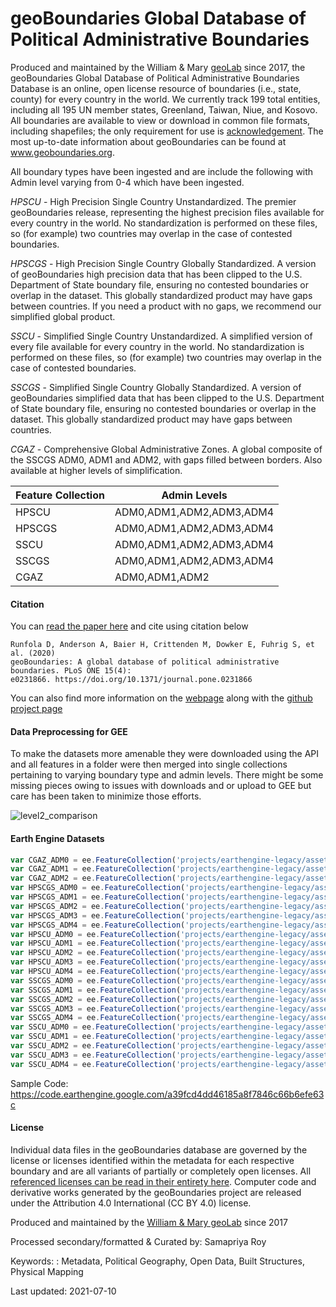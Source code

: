 # geoBoundaries Global Database of Political Administrative Boundaries

Produced and maintained by the William & Mary [geoLab](http://geolab.wm.edu/) since 2017, the geoBoundaries Global Database of Political Administrative Boundaries Database is an online, open license resource of boundaries (i.e., state, county) for every country in the world. We currently track 199 total entities, including all 195 UN member states, Greenland, Taiwan, Niue, and Kosovo. All boundaries are available to view or download in common file formats, including shapefiles; the only requirement for use is [acknowledgement](https://www.geoboundaries.org/index.html#citation). The most up-to-date information about geoBoundaries can be found at www.geoboundaries.org.

All boundary types have been ingested and are include the following with Admin level varying from 0-4 which have been ingested.

_HPSCU_  - High Precision Single Country Unstandardized. The premier geoBoundaries release, representing the highest precision files available for every country in the world. No standardization is performed on these files, so (for example) two countries may overlap in the case of contested boundaries.

_HPSCGS_  - High Precision Single Country Globally Standardized. A version of geoBoundaries high precision data that has been clipped to the U.S. Department of State boundary file, ensuring no contested boundaries or overlap in the dataset. This globally standardized product may have gaps between countries. If you need a product with no gaps, we recommend our simplified global product.

_SSCU_  - Simplified Single Country Unstandardized. A simplified version of every file available for every country in the world. No standardization is performed on these files, so (for example) two countries may overlap in the case of contested boundaries.

_SSCGS_  - Simplified Single Country Globally Standardized. A version of geoBoundaries simplified data that has been clipped to the U.S. Department of State boundary file, ensuring no contested boundaries or overlap in the dataset. This globally standardized product may have gaps between countries.

_CGAZ_  - Comprehensive Global Administrative Zones. A global composite of the SSCGS ADM0, ADM1 and ADM2, with gaps filled between borders.  Also available at higher levels of simplification.

<center>

|Feature Collection|Admin Levels|
|------------------|------------|
|HPSCU             |ADM0,ADM1,ADM2,ADM3,ADM4|
|HPSCGS            |ADM0,ADM1,ADM2,ADM3,ADM4|
|SSCU              |ADM0,ADM1,ADM2,ADM3,ADM4|
|SSCGS             |ADM0,ADM1,ADM2,ADM3,ADM4|
|CGAZ              |ADM0,ADM1,ADM2|


</center>

#### Citation
You can [read the paper here](https://journals.plos.org/plosone/article?id=10.1371/journal.pone.0231866) and cite using citation below

```
Runfola D, Anderson A, Baier H, Crittenden M, Dowker E, Fuhrig S, et al. (2020)
geoBoundaries: A global database of political administrative boundaries. PLoS ONE 15(4):
e0231866. https://doi.org/10.1371/journal.pone.0231866
```

You can also find more information on the [webpage](https://www.geoboundaries.org/) along with the [github project page](https://github.com/wmgeolab/geoBoundaries)

#### Data Preprocessing for GEE
To make the datasets more amenable they were downloaded using the API and all features in a folder were then merged into single collections pertaining to varying boundary type and admin levels. There might be some missing pieces owing to issues with downloads and or upload to GEE but care has been taken to minimize those efforts.

![level2_comparison](https://user-images.githubusercontent.com/6677629/125176833-6cb6d000-e19c-11eb-8b25-dcc87a9b1469.gif)

#### Earth Engine Datasets

```js
var CGAZ_ADM0 = ee.FeatureCollection('projects/earthengine-legacy/assets/projects/sat-io/open-datasets/geoboundaries/CGAZ_ADM0');
var CGAZ_ADM1 = ee.FeatureCollection('projects/earthengine-legacy/assets/projects/sat-io/open-datasets/geoboundaries/CGAZ_ADM1');
var CGAZ_ADM2 = ee.FeatureCollection('projects/earthengine-legacy/assets/projects/sat-io/open-datasets/geoboundaries/CGAZ_ADM2');
var HPSCGS_ADM0 = ee.FeatureCollection('projects/earthengine-legacy/assets/projects/sat-io/open-datasets/geoboundaries/HPSCGS-ADM0');
var HPSCGS_ADM1 = ee.FeatureCollection('projects/earthengine-legacy/assets/projects/sat-io/open-datasets/geoboundaries/HPSCGS-ADM1');
var HPSCGS_ADM2 = ee.FeatureCollection('projects/earthengine-legacy/assets/projects/sat-io/open-datasets/geoboundaries/HPSCGS-ADM2');
var HPSCGS_ADM3 = ee.FeatureCollection('projects/earthengine-legacy/assets/projects/sat-io/open-datasets/geoboundaries/HPSCGS-ADM3');
var HPSCGS_ADM4 = ee.FeatureCollection('projects/earthengine-legacy/assets/projects/sat-io/open-datasets/geoboundaries/HPSCGS-ADM4');
var HPSCU_ADM0 = ee.FeatureCollection('projects/earthengine-legacy/assets/projects/sat-io/open-datasets/geoboundaries/HPSCU-ADM0');
var HPSCU_ADM1 = ee.FeatureCollection('projects/earthengine-legacy/assets/projects/sat-io/open-datasets/geoboundaries/HPSCU-ADM1');
var HPSCU_ADM2 = ee.FeatureCollection('projects/earthengine-legacy/assets/projects/sat-io/open-datasets/geoboundaries/HPSCU-ADM2');
var HPSCU_ADM3 = ee.FeatureCollection('projects/earthengine-legacy/assets/projects/sat-io/open-datasets/geoboundaries/HPSCU-ADM3');
var HPSCU_ADM4 = ee.FeatureCollection('projects/earthengine-legacy/assets/projects/sat-io/open-datasets/geoboundaries/HPSCU-ADM4');
var SSCGS_ADM0 = ee.FeatureCollection('projects/earthengine-legacy/assets/projects/sat-io/open-datasets/geoboundaries/SSCGS-ADM0');
var SSCGS_ADM1 = ee.FeatureCollection('projects/earthengine-legacy/assets/projects/sat-io/open-datasets/geoboundaries/SSCGS-ADM1');
var SSCGS_ADM2 = ee.FeatureCollection('projects/earthengine-legacy/assets/projects/sat-io/open-datasets/geoboundaries/SSCGS-ADM2');
var SSCGS_ADM3 = ee.FeatureCollection('projects/earthengine-legacy/assets/projects/sat-io/open-datasets/geoboundaries/SSCGS-ADM3');
var SSCGS_ADM4 = ee.FeatureCollection('projects/earthengine-legacy/assets/projects/sat-io/open-datasets/geoboundaries/SSCGS-ADM4');
var SSCU_ADM0 = ee.FeatureCollection('projects/earthengine-legacy/assets/projects/sat-io/open-datasets/geoboundaries/SSCU-ADM0');
var SSCU_ADM1 = ee.FeatureCollection('projects/earthengine-legacy/assets/projects/sat-io/open-datasets/geoboundaries/SSCU-ADM1');
var SSCU_ADM2 = ee.FeatureCollection('projects/earthengine-legacy/assets/projects/sat-io/open-datasets/geoboundaries/SSCU-ADM2');
var SSCU_ADM3 = ee.FeatureCollection('projects/earthengine-legacy/assets/projects/sat-io/open-datasets/geoboundaries/SSCU-ADM3');
var SSCU_ADM4 = ee.FeatureCollection('projects/earthengine-legacy/assets/projects/sat-io/open-datasets/geoboundaries/SSCU-ADM4');
```

Sample Code: https://code.earthengine.google.com/a39fcd4dd46185a8f7846c66b6efe63c


#### License

Individual data files in the geoBoundaries database are governed by the license or licenses identified within the metadata for each respective boundary and are all variants of partially or completely open licenses.  All [referenced licenses can be read in their entirety here](https://github.com/wmgeolab/geoBoundaryBot/tree/main/dta/licenseText). Computer code and derivative works generated by the geoBoundaries project are released under the Attribution 4.0 International (CC BY 4.0) license.


Produced and maintained by the [William & Mary geoLab](http://geolab.wm.edu/) since 2017

Processed secondary/formatted & Curated by: Samapriya Roy

Keywords: : Metadata, Political Geography, Open Data, Built Structures, Physical Mapping

Last updated: 2021-07-10
